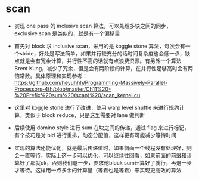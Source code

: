 # scan

* 实现 one pass 的 inclusive scan 算法，可以处理多块之间的同步，exclusive scan 是类似的，就是有一个偏移量

* 首先对 block 求 inclusive scan，采用的是 koggle stone 算法，每次会有一个stride，好处是写法简单，如果并行较充分的话时间复杂度也会低一点，缺点就是会有冗余计算，并行性不高的话就有点浪费资源。有另外一个算法 Brent Kung，减少了冗余，但是会有两阶段的计算，在并行性足够高时会有两倍常数。具体原理和实现参考：https://github.com/heyuhhh/Programming-Massively-Parallel-Processors-4th/blob/master/Ch11%20-%20Prefix%20sum%20(scan)%20/scan_kernel.cu

* 这里对 koggle stone 进行了改进，使用 warp level shuffle 来进行规约计算，类似于 block reduce，只是这里需要对 lane 做判断

* 后续使用 domino style 进行 sum 在块之间的传递，通过 flag 来进行标记，有个技巧是对 bid 进行重排，动态分配值，这样更有可能减少等待时间

* 实现的算法还能优化，就是最后传递值时，如果前面一个线程没有处理好，则会一直等待，实际上这一步可以优化，可以继续往回看，如果前面的前缀和计算好了那就ok，否则我们退一步，要求他block sum计算好了就行，再退一步才等待。这样用一点多余的计算量（等着也是等着）来实现更高效的算法